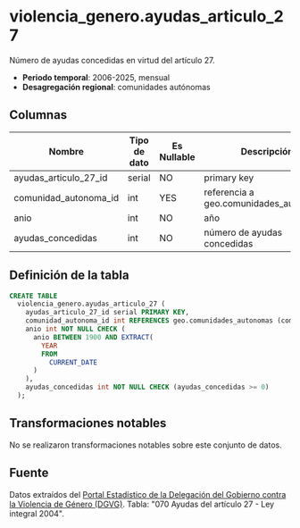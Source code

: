 # violencia_genero.ayudas_articulo_27

Número de ayudas concedidas en virtud del artículo 27.

- **Periodo temporal**: 2006-2025, mensual
- **Desagregación regional**: comunidades autónomas

## Columnas

| Nombre | Tipo de dato | Es Nullable | Descripción |
| --- | --- | --- | --- |
| ayudas_articulo_27_id | serial | NO | primary key |
| comunidad_autonoma_id | int | YES | referencia a geo.comunidades_autonomas |
| anio | int | NO | año |
| ayudas_concedidas | int | NO | número de ayudas concedidas |

## Definición de la tabla

```sql
CREATE TABLE
  violencia_genero.ayudas_articulo_27 (
    ayudas_articulo_27_id serial PRIMARY KEY,
    comunidad_autonoma_id int REFERENCES geo.comunidades_autonomas (comunidad_autonoma_id),
    anio int NOT NULL CHECK (
      anio BETWEEN 1900 AND EXTRACT(
        YEAR
        FROM
          CURRENT_DATE
      )
    ),
    ayudas_concedidas int NOT NULL CHECK (ayudas_concedidas >= 0)
  );
```

## Transformaciones notables
No se realizaron transformaciones notables sobre este conjunto de datos.

## Fuente
Datos extraídos del <a href="https://estadisticasviolenciagenero.igualdad.gob.es/" target="_blank">Portal Estadístico de la Delegación del Gobierno contra la Violencia de Género (DGVG)</a>. Tabla: "070 Ayudas del artículo 27 - Ley integral 2004".
